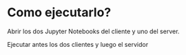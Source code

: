 # Como ejecutarlo?

Abrir los dos Jupyter Notebooks del cliente y uno del server.

Ejecutar antes los dos clientes y luego el servidor
